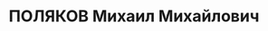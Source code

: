 ---
title: ПОЛЯКОВ Михаил Михайлович
description: '1893 г.р., русский, член ВКП(б) с 1918, бригадный комиссар, нач. политотдела
  71 СД Сибирского военного округа.

  Арестован 16.02.1938.

  ВКВС - 23.06.1938, ВМН. Расстрелян 23.06.1938, Новосибирск'
---